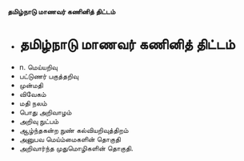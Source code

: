 **தமிழ்நாடு மாணவர் கணினித் திட்டம்**
- # தமிழ்நாடு மாணவர் கணினித் திட்டம்
- n. மெய்யறிவு
- பட்டுணர் பகுத்தறிவு
- முன்மதி
- விவேகம்
- மதி நலம்
- பொது அறிவாழம்
- அறிவு நுட்பம்
- ஆழ்ந்தகன்ற நுண் கல்வியறிவுத்திறம்
- அனுபவ மெய்ம்மைகளின் தொகுதி
- அறிவார்ந்த முதுமொழிகளின் தொகுதி.

